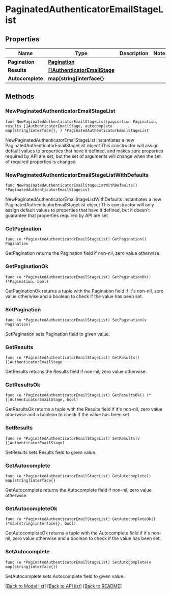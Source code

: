 # PaginatedAuthenticatorEmailStageList

## Properties

Name | Type | Description | Notes
------------ | ------------- | ------------- | -------------
**Pagination** | [**Pagination**](Pagination.md) |  | 
**Results** | [**[]AuthenticatorEmailStage**](AuthenticatorEmailStage.md) |  | 
**Autocomplete** | **map[string]interface{}** |  | 

## Methods

### NewPaginatedAuthenticatorEmailStageList

`func NewPaginatedAuthenticatorEmailStageList(pagination Pagination, results []AuthenticatorEmailStage, autocomplete map[string]interface{}, ) *PaginatedAuthenticatorEmailStageList`

NewPaginatedAuthenticatorEmailStageList instantiates a new PaginatedAuthenticatorEmailStageList object
This constructor will assign default values to properties that have it defined,
and makes sure properties required by API are set, but the set of arguments
will change when the set of required properties is changed

### NewPaginatedAuthenticatorEmailStageListWithDefaults

`func NewPaginatedAuthenticatorEmailStageListWithDefaults() *PaginatedAuthenticatorEmailStageList`

NewPaginatedAuthenticatorEmailStageListWithDefaults instantiates a new PaginatedAuthenticatorEmailStageList object
This constructor will only assign default values to properties that have it defined,
but it doesn't guarantee that properties required by API are set

### GetPagination

`func (o *PaginatedAuthenticatorEmailStageList) GetPagination() Pagination`

GetPagination returns the Pagination field if non-nil, zero value otherwise.

### GetPaginationOk

`func (o *PaginatedAuthenticatorEmailStageList) GetPaginationOk() (*Pagination, bool)`

GetPaginationOk returns a tuple with the Pagination field if it's non-nil, zero value otherwise
and a boolean to check if the value has been set.

### SetPagination

`func (o *PaginatedAuthenticatorEmailStageList) SetPagination(v Pagination)`

SetPagination sets Pagination field to given value.


### GetResults

`func (o *PaginatedAuthenticatorEmailStageList) GetResults() []AuthenticatorEmailStage`

GetResults returns the Results field if non-nil, zero value otherwise.

### GetResultsOk

`func (o *PaginatedAuthenticatorEmailStageList) GetResultsOk() (*[]AuthenticatorEmailStage, bool)`

GetResultsOk returns a tuple with the Results field if it's non-nil, zero value otherwise
and a boolean to check if the value has been set.

### SetResults

`func (o *PaginatedAuthenticatorEmailStageList) SetResults(v []AuthenticatorEmailStage)`

SetResults sets Results field to given value.


### GetAutocomplete

`func (o *PaginatedAuthenticatorEmailStageList) GetAutocomplete() map[string]interface{}`

GetAutocomplete returns the Autocomplete field if non-nil, zero value otherwise.

### GetAutocompleteOk

`func (o *PaginatedAuthenticatorEmailStageList) GetAutocompleteOk() (*map[string]interface{}, bool)`

GetAutocompleteOk returns a tuple with the Autocomplete field if it's non-nil, zero value otherwise
and a boolean to check if the value has been set.

### SetAutocomplete

`func (o *PaginatedAuthenticatorEmailStageList) SetAutocomplete(v map[string]interface{})`

SetAutocomplete sets Autocomplete field to given value.



[[Back to Model list]](../README.md#documentation-for-models) [[Back to API list]](../README.md#documentation-for-api-endpoints) [[Back to README]](../README.md)


